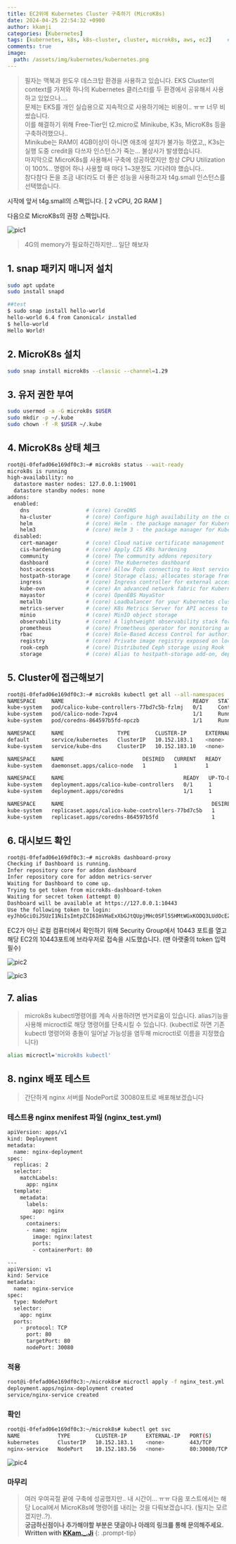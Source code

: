 ```yaml
---
title: EC2위에 Kubernetes Cluster 구축하기 (MicroK8s)
date: 2024-04-25 22:54:32 +0900
author: kkamji
categories: [Kubernetes]
tags: [kubernetes, k8s, k8s-cluster, cluster, microk8s, aws, ec2]     # TAG names should always be lowercase
comments: true
image:
  path: /assets/img/kubernetes/kubernetes.png
---
```


> 필자는 맥북과 윈도우 데스크탑 환경을 사용하고 있습니다. EKS Cluster의 context를 가져와 하나의 Kubernetes 클러스터를 두 환경에서 공유해서 사용하고 있었으나….  
> 문제는 EKS를 개인 실습용으로 지속적으로 사용하기에는 비용이.. ㅠㅠ 너무 비쌌습니다.  
> 이를 해결하기 위해 Free-Tier인 t2.micro로 Minikube, K3s, MicroK8s 등을 구축하려했으나..  
> Minikube는 RAM이 4GB이상이 아니면 애초에 설치가 불가능 하였고,, K3s는 실행 도중 credit을 다쓰자 인스턴스가 죽는… 불상사가 발생했습니다.  
> 마지막으로 MicroK8s를 사용해서 구축에 성공하였지만 항상 CPU Utilization이 100%.. 명령어 하나 사용할 때 마다 1~3분정도 기다려야 했습니다..  
> 참다참다 돈을 조금 내더라도 더 좋은 성능을 사용하고자 t4g.small 인스턴스를 선택했습니다.  

시작에 앞서 t4g.small의 스펙입니다. [ 2 vCPU, 2G RAM ]

다음으로 MicroK8s의 권장 스펙입니다.

![pic1](https://github.com/kkamji98/kkamji98.github.io/assets/72260110/851e5fb2-d785-47fb-9014-22a798aa11e9)

> 4G의 memory가 필요하긴하지만… 일단 해보자

## 1. snap 패키지 매니저 설치

```bash
sudo apt update
sudo install snapd

##test
$ sudo snap install hello-world
hello-world 6.4 from Canonical✓ installed
$ hello-world
Hello World!
```

## 2. MicroK8s 설치

```bash
sudo snap install microk8s --classic --channel=1.29
```

## 3. 유저 권한 부여

```bash
sudo usermod -a -G microk8s $USER
sudo mkdir -p ~/.kube
sudo chown -f -R $USER ~/.kube
```

## 4. MicroK8s 상태 체크

```bash
root@i-0fefad06e169df0c3:~# microk8s status --wait-ready
microk8s is running
high-availability: no
  datastore master nodes: 127.0.0.1:19001
  datastore standby nodes: none
addons:
  enabled:
    dns                  # (core) CoreDNS
    ha-cluster           # (core) Configure high availability on the current node
    helm                 # (core) Helm - the package manager for Kubernetes
    helm3                # (core) Helm 3 - the package manager for Kubernetes
  disabled:
    cert-manager         # (core) Cloud native certificate management
    cis-hardening        # (core) Apply CIS K8s hardening
    community            # (core) The community addons repository
    dashboard            # (core) The Kubernetes dashboard
    host-access          # (core) Allow Pods connecting to Host services smoothly
    hostpath-storage     # (core) Storage class; allocates storage from host directory
    ingress              # (core) Ingress controller for external access
    kube-ovn             # (core) An advanced network fabric for Kubernetes
    mayastor             # (core) OpenEBS MayaStor
    metallb              # (core) Loadbalancer for your Kubernetes cluster
    metrics-server       # (core) K8s Metrics Server for API access to service metrics
    minio                # (core) MinIO object storage
    observability        # (core) A lightweight observability stack for logs, traces and metrics
    prometheus           # (core) Prometheus operator for monitoring and logging
    rbac                 # (core) Role-Based Access Control for authorisation
    registry             # (core) Private image registry exposed on localhost:32000
    rook-ceph            # (core) Distributed Ceph storage using Rook
    storage              # (core) Alias to hostpath-storage add-on, deprecated

```

## 5. Cluster에 접근해보기

```bash
root@i-0fefad06e169df0c3:~# microk8s kubectl get all --all-namespaces
NAMESPACE     NAME                                         READY   STATUS              RESTARTS   AGE
kube-system   pod/calico-kube-controllers-77bd7c5b-fzlmj   0/1     ContainerCreating   0          36s
kube-system   pod/calico-node-7xpv4                        1/1     Running             0          36s
kube-system   pod/coredns-864597b5fd-npczb                 1/1     Running             0          36s

NAMESPACE     NAME                 TYPE        CLUSTER-IP      EXTERNAL-IP   PORT(S)                  AGE
default       service/kubernetes   ClusterIP   10.152.183.1    <none>        443/TCP                  44s
kube-system   service/kube-dns     ClusterIP   10.152.183.10   <none>        53/UDP,53/TCP,9153/TCP   40s

NAMESPACE     NAME                         DESIRED   CURRENT   READY   UP-TO-DATE   AVAILABLE   NODE SELECTOR            AGE
kube-system   daemonset.apps/calico-node   1         1         1       1            1           kubernetes.io/os=linux   41s

NAMESPACE     NAME                                      READY   UP-TO-DATE   AVAILABLE   AGE
kube-system   deployment.apps/calico-kube-controllers   0/1     1            0           41s
kube-system   deployment.apps/coredns                   1/1     1            1           40s

NAMESPACE     NAME                                               DESIRED   CURRENT   READY   AGE
kube-system   replicaset.apps/calico-kube-controllers-77bd7c5b   1         1         0       36s
kube-system   replicaset.apps/coredns-864597b5fd                 1         1         1       36s
```

## 6. 대시보드 확인

```bash
root@i-0fefad06e169df0c3:~# microk8s dashboard-proxy
Checking if Dashboard is running.
Infer repository core for addon dashboard
Infer repository core for addon metrics-server
Waiting for Dashboard to come up.
Trying to get token from microk8s-dashboard-token
Waiting for secret token (attempt 0)
Dashboard will be available at https://127.0.0.1:10443
Use the following token to login:
eyJhbGciOiJSUzI1NiIsImtpZCI6ImVHaExXbGJtQUpjMHc0SFl5SHMtWGxKODQ3LUdOcEZFRnNTSVRaNWYtdVkifQ.eyJpc3MiOiJrdWJlcm5ldGVzL3NlcnZpY2VhY2NvdW50Iiwia3ViZXJuZXRlcy5pby9zZXJ2aWNlYWNjb3VudC9uYW1lc3BhY2UiOiJrdWJlLXN5c3RlbSIsImt1YmVybmV0ZXMuaW8vc2VydmljZWFjY291bnQvc2VjcmV0Lm5hbWUiOiJtaWNyb2s4cy1kYXNoYm9hcmQtdG9rZW4iLCJrdWJlcm5ldGVzLmlvL3NlcnZpY2VhY2NvdW50L3NlcnZpY2UtYWNjb3VudC5uYW1lIjoiZGVmYXVsdCIsImt1YmVybmV0ZXMuaW8vc2VydmljZWFjY291bnQvc2VydmljZS1hY2NvdW50LnVpZCI6IjI1NmM3YTJhLWI3YzUtNGZkMi04MjViLTQ3ZmQyN2YxMGZlOCIsInN1YiI6InN5c3RlbTpzZXJ2aWNlYWNjb3VudDprdWJlLXN5c3RlbTpkZWZhdWx0In0.zGwpupWmIilRG19ns6rMJar1ygiSbmgVwd9ejX5iSmZgM5u90zfazuSrKnONXWe05YFiiiOk7DVwj7M8l_6howEkj6VLfTimwrBTbKOCUaL-RQIVaTNlyVH_rubxFfUAPZKZD3uwIMiuqUdcYD4UmOQX3j2y6Gh6JDGbmudm227O_hkodLTWFOSzz9HmPaCiGIc0m8p5km6FhvKMIhjMkxrJGZKQBvVfO_5_cvWe6lh5QuifARwilkOH4iFCTPF7rvc6J1dkpo1outDkigk21vpx6YDjvkn08lAIVO7F_V7WiFCe_JqzNqAeceXRLSwupDV-kRQEtX1iucVxbPjbaQ
```

EC2가 아닌 로컬 컴퓨터에서 확인하기 위해 Security Group에서 10443 포트를 열고 해당 EC2의 10443포트에 브라우저로 접속을 시도했습니다. (맨 아랫줄의 token 입력 필수)

![pic2](https://github.com/kkamji98/kkamji98.github.io/assets/72260110/b7877cf0-9d05-4a21-87e5-93083080250a)

![pic3](https://github.com/kkamji98/kkamji98.github.io/assets/72260110/b5751561-ce04-425b-a759-10b496110f07)

## 7. alias

> microk8s kubectl명령어를 계속 사용하려면 번거로움이 있습니다. alias기능을 사용해 microctl로 해당 명령어를 단축시킬 수 있습니다. (kubectl로 하면 기존 kubectl 명령어와 충돌이 일어날 가능성을 염두해 microctl로 이름을 지정했습니다)

```bash
alias microctl='microk8s kubectl'
```

## 8. nginx 배포 테스트

> 간단하게 nginx 서버를 NodePort로 30080포트로 배포해보겠습니다

### 테스트용 nginx menifest 파일 (nginx_test.yml)

```bash
apiVersion: apps/v1
kind: Deployment
metadata:
  name: nginx-deployment
spec:
  replicas: 2
  selector:
    matchLabels:
      app: nginx
  template:
    metadata:
      labels:
        app: nginx
    spec:
      containers:
      - name: nginx
        image: nginx:latest
        ports:
        - containerPort: 80

---
apiVersion: v1
kind: Service
metadata:
  name: nginx-service
spec:
  type: NodePort
  selector:
    app: nginx
  ports:
    - protocol: TCP
      port: 80
      targetPort: 80
      nodePort: 30080
```

### 적용

```bash
root@i-0fefad06e169df0c3:~/microk8s# microctl apply -f nginx_test.yml
deployment.apps/nginx-deployment created
service/nginx-service created
```

### 확인

```bash
root@i-0fefad06e169df0c3:~/microk8s# kubectl get svc
NAME            TYPE        CLUSTER-IP      EXTERNAL-IP   PORT(S)        AGE
kubernetes      ClusterIP   10.152.183.1    <none>        443/TCP        95m
nginx-service   NodePort    10.152.183.56   <none>        80:30080/TCP   80s
```

![pic4](https://github.com/kkamji98/kkamji98.github.io/assets/72260110/6b31c129-84cf-4cc4-928a-79dc7b850f86)

### 마무리

> 여러 우여곡절 끝에 구축에 성공했지만.. 내 시간이... ㅠㅠ 다음 포스트에서는 해당 Local에서 MicroK8s에 명령어를 내리는 것을 다뤄보겠습니다. (될지는 모르겠지만..?).  
> **궁금하신점이나 추가해야할 부분은 댓글이나 아래의 링크를 통해 문의해주세요.**  
> **Written with [KKam.\_\.Ji](https://www.instagram.com/kkam._.ji/)**
{: .prompt-tip}
